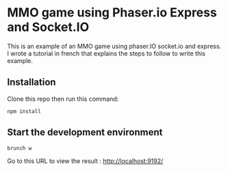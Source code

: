 MMO game using Phaser.io Express and Socket.IO
========================================


This is an example of an MMO game using phaser.IO socket.io and express.
I wrote a tutorial in french that explains the steps to follow to write this example.


Installation
-------------
Clone this repo then run this command:


    npm install

Start the development environment
-------------------------------------------

    brunch w

Go to this URL to view the result : [http://localhost:9192/](http://localhost:9192/)

